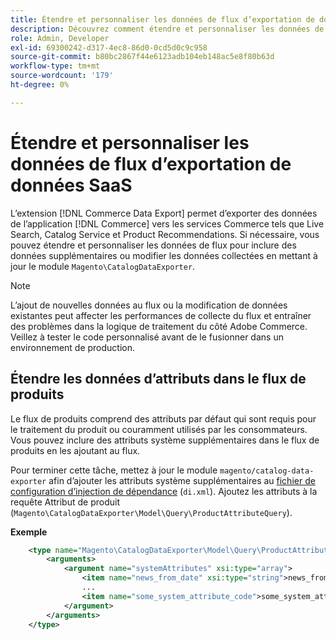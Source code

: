 ```yaml
---
title: Étendre et personnaliser les données de flux d’exportation de données SaaS
description: Découvrez comment étendre et personnaliser les données de flux  [!DNL SaaS Data Export] .
role: Admin, Developer
exl-id: 69300242-d317-4ec8-86d0-0cd5d0c9c958
source-git-commit: b80bc2867f44e6123adb104eb148ac5e8f80b63d
workflow-type: tm+mt
source-wordcount: '179'
ht-degree: 0%

---
```


# Étendre et personnaliser les données de flux d’exportation de données SaaS

L’extension [!DNL Commerce Data Export] permet d’exporter des données de l’application [!DNL Commerce] vers les services Commerce tels que Live Search, Catalog Service et Product Recommendations. Si nécessaire, vous pouvez étendre et personnaliser les données de flux pour inclure des données supplémentaires ou modifier les données collectées en mettant à jour le module `Magento\CatalogDataExporter`.

>[!NOTE]
>
>L’ajout de nouvelles données au flux ou la modification de données existantes peut affecter les performances de collecte du flux et entraîner des problèmes dans la logique de traitement du côté Adobe Commerce. Veillez à tester le code personnalisé avant de le fusionner dans un environnement de production.

## Étendre les données d’attributs dans le flux de produits

Le flux de produits comprend des attributs par défaut qui sont requis pour le traitement du produit ou couramment utilisés par les consommateurs. Vous pouvez inclure des attributs système supplémentaires dans le flux de produits en les ajoutant au flux.

Pour terminer cette tâche, mettez à jour le module `magento/catalog-data-exporter` afin d’ajouter les attributs système supplémentaires au [fichier de configuration d’injection de dépendance](https://developer.adobe.com/commerce/php/development/build/dependency-injection-file/) (`di.xml`). Ajoutez les attributs à la requête Attribut de produit (`Magento\CatalogDataExporter\Model\Query\ProductAttributeQuery`).

**Exemple**

```xml
    <type name="Magento\CatalogDataExporter\Model\Query\ProductAttributeQuery">
        <arguments>
            <argument name="systemAttributes" xsi:type="array">
                <item name="news_from_date" xsi:type="string">news_from_date</item>
                ...
                <item name="some_system_attribute_code">some_system_attribute_code</item>
            </argument>
        </arguments>
    </type>
```
